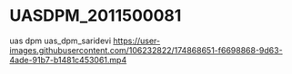 # UASDPM_2011500081
uas dpm
uas_dpm_saridevi
https://user-images.githubusercontent.com/106232822/174868651-f6698868-9d63-4ade-91b7-b1481c453061.mp4


